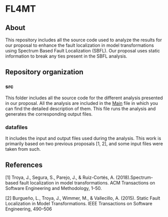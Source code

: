 # FL4MT

## About

This repository includes all the source code used to analyze the results for our proposal to enhance the fault
localization in model transformations using Spectrum Based Fault Localization (SBFL). Our proposal uses static
information to break any ties present in the SBFL analysis.

## Repository organization

### src 

This folder includes all the source code for the different analysis presented in our proposal. All the analysis are 
included in the [Main](https://github.com/paumunoz/FL4MT/blob/main/src/Main.java) file in which you can find the detailed description of them. This file runs the analysis and generates the corresponding output files.

### datafiles

It includes the input and output files used during the analysis. This work is primarily based on two previous proposals [1, 2], and some input files were taken from such.

## References

[1] Troya, J., Segura, S., Parejo, J., & Ruiz-Cortés, A. (2018).Spectrum-based fault localization in model 
transformations. ACM Transactions on Software Engineering and Methodology, 1–50.

[2] Burgueño, L., Troya, J., Wimmer, M., & Vallecillo, A. (2015). Static Fault Localization in Model Transformations. 
IEEE Transactions on Software Engineering, 490–506
